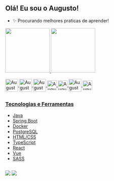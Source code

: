 ## Olá! Eu sou o Augusto!

- ✨ Procurando melhores praticas de aprender!

<div>
  <a href="https://github.com/AugustoSandrini">
    <img height="140em" src="https://github-readme-stats.vercel.app/api?username=AugustoSandrini&show_icons=true&theme=dark&include_all_commits=true&count_private=true"/>
    <img height="140em" src="https://github-readme-stats.vercel.app/api/top-langs/?username=AugustoSandrini&layout=compact&langs_count=8&hide_border=false&theme=dark"/>
</div>
    
<div style="display: inline_block"><br>
  <img align="center" alt="AugustoJ" height="40" width="40" src="https://cdn.jsdelivr.net/gh/devicons/devicon/icons/java/java-original-wordmark.svg">
  <img align="center" alt="AugustoSB" height="40" width="40" src="https://cdn.jsdelivr.net/gh/devicons/devicon/icons/spring/spring-original-wordmark.svg">
  <img align="center" alt="AugustoTS" height="40" width="40" src="https://img.icons8.com/?id=nCj4PvnCO0tZ">
  <img align="center" alt="AugustoReact" height="30" width="30" src="https://img.icons8.com/?size=256&id=asWSSTBrDlTW">
  <img align="center" alt="AugustoVue" height="30" width="30" src="https://img.icons8.com/?size=256&id=dzfo6UeXW9h7">
  <img align="center" alt="AugustoIDEA" height="40" width="40" src="https://img.icons8.com/plasticine/100/000000/intellij-idea.png">
  <img align="center" alt="AugustoVSCode" height="30" width="30" src="https://img.icons8.com/?size=256&id=9OGIyU8hrxW5&format=png">
</div>
  
  ##
  
  ### Tecnologias e Ferramentas
  
  - Java
  - Spring Boot
  - Docker
  - PostgreSQL
  - HTML/CSS
  - TypeScript
  - React
  - Vue
  - SASS
  
  ##
  
<div>
  <a href="https://www.linkedin.com/in/Augusto-Sandrini" target="_blank"><img src="https://img.shields.io/badge/LinkedIn-0077B5?style=for-the-badge&logo=linkedin&logoColor=white" target="_blank"></a>
  <a href="https://discord.com/users/AugustoSandrini#7222" target="_blank"><img src="https://img.shields.io/badge/Discord-7289DA?style=for-the-badge&logo=discord&logoColor=white" target="_blank"></a>
  </div>
